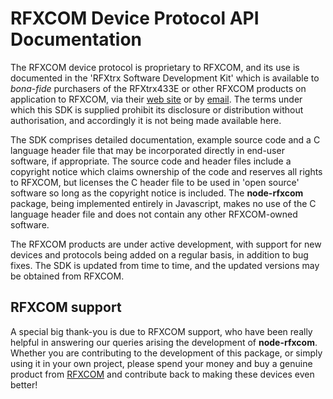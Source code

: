 RFXCOM Device Protocol API Documentation
========================================

The RFXCOM device protocol is proprietary to RFXCOM, and its use is documented in the 'RFXtrx Software
Development Kit' which is available to *bona-fide* purchasers of the RFXtrx433E or other RFXCOM products
on application to RFXCOM, via their [web site](http://www.rfxcom.com/) or by [email](mailto:support@rfxcom.com).
The terms under which this SDK is supplied prohibit its disclosure or distribution without authorisation, and
accordingly it is not being made available here.

The SDK comprises detailed documentation, example source code and a C language header file that may be incorporated
directly in end-user software, if appropriate. The source code and header files include a copyright notice which
claims ownership of the code and reserves all rights to RFXCOM, but licenses the C header file to be used in 'open source'
software so long as the copyright notice is included. The **node-rfxcom** package, being implemented entirely
in Javascript, makes no use of the C language header file and does not contain any other RFXCOM-owned software.

The RFXCOM products are under active development, with support for new devices and protocols being added on a regular
basis, in addition to bug fixes. The SDK is updated from time to time, and the updated versions may be obtained from
RFXCOM.

RFXCOM support
--------------

A special big thank-you is due to RFXCOM support, who have been really helpful in answering our queries arising the
development of **node-rfxcom**. Whether you are contributing to the development of this package, or simply using it
in your own project, please spend your money and buy a genuine product from [RFXCOM](https://rfxcom.com) and contribute
back to making these devices even better!
